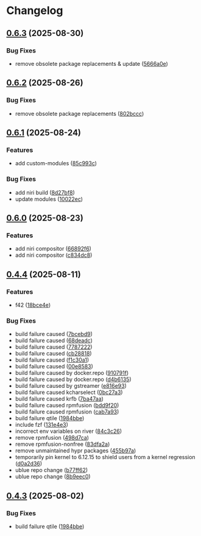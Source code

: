 # Changelog

## [0.6.3](https://github.com/toxicwebdev/toxicblue/compare/v0.6.2...v0.6.3) (2025-08-30)


### Bug Fixes

* remove obsolete package replacements & update ([5666a0e](https://github.com/toxicwebdev/toxicblue/commit/5666a0ee4923156b601a4892481b50ffb20a28cd))

## [0.6.2](https://github.com/toxicwebdev/toxicblue/compare/v0.6.1...v0.6.2) (2025-08-26)


### Bug Fixes

* remove obsolete package replacements ([802bccc](https://github.com/toxicwebdev/toxicblue/commit/802bcccdd2bdabf48c84ae226a8183e81365a0ff))

## [0.6.1](https://github.com/toxicwebdev/toxicblue/compare/v0.6.0...v0.6.1) (2025-08-24)


### Features

* add custom-modules ([85c993c](https://github.com/toxicwebdev/toxicblue/commit/85c993c82dfc60b3e91f26fc94ab7aebc2431d6c))


### Bug Fixes

* add niri build ([8d27bf8](https://github.com/toxicwebdev/toxicblue/commit/8d27bf8570a267390a2f6a9d2ae7634a77df4bc0))
* update modules ([10022ec](https://github.com/toxicwebdev/toxicblue/commit/10022eca0aeac30b110dfad406dc254cd6fc809d))

## [0.6.0](https://github.com/toxicwebdev/toxicblue/compare/v0.5.0...v0.6.0) (2025-08-23)


### Features

* add niri compositor ([66892f6](https://github.com/toxicwebdev/toxicblue/commit/66892f612b95430f9da2b5bdc1e67248b43f9462))
* add niri compositor ([c834dc8](https://github.com/toxicwebdev/toxicblue/commit/c834dc8e211184281eb04802cafa22d263aace4e))

## [0.4.4](https://github.com/toxicwebdev/toxicblue/compare/v0.4.3...v0.4.4) (2025-08-11)


### Features

* f42 ([18bce4e](https://github.com/toxicwebdev/toxicblue/commit/18bce4e5d5653bd7c1ecb2631d2f81c47c43f341))


### Bug Fixes

* build failure caused ([7bcebd9](https://github.com/toxicwebdev/toxicblue/commit/7bcebd9a609ee6c6575bb512291fa65f4ed0be1c))
* build failure caused ([68deadc](https://github.com/toxicwebdev/toxicblue/commit/68deadc28f020d36db43e5a775ab709542845851))
* build failure caused ([7787222](https://github.com/toxicwebdev/toxicblue/commit/7787222a88d4278e2b266841ca015da5cc2142f3))
* build failure caused ([cb28818](https://github.com/toxicwebdev/toxicblue/commit/cb288182f2028f10d077ce9990e12b093a4d3148))
* build failure caused ([f1c30a1](https://github.com/toxicwebdev/toxicblue/commit/f1c30a1cea34d18206c57b9c916aaf92f4480f62))
* build failure caused ([00e8583](https://github.com/toxicwebdev/toxicblue/commit/00e85830f678593a7b9e846b496c9ff318f456af))
* build failure caused by  docker.repo ([910791f](https://github.com/toxicwebdev/toxicblue/commit/910791fa2e50751abfcd0d221a73e2e9c7575e91))
* build failure caused by docker.repo ([d4b6135](https://github.com/toxicwebdev/toxicblue/commit/d4b6135e657735fe6d45bc653aa75b8c5262731f))
* build failure caused by gstreamer ([e816e93](https://github.com/toxicwebdev/toxicblue/commit/e816e9395b690ec5e4e0084be0f252b1ce444694))
* build failure caused kcharselect ([0bc27a3](https://github.com/toxicwebdev/toxicblue/commit/0bc27a3b7581a0246675ca4c5d90bd2bb14b008f))
* build failure caused krfb ([7ba47aa](https://github.com/toxicwebdev/toxicblue/commit/7ba47aa50a05ab31f16c8d3e1ce314a45bfd4192))
* build failure caused rpmfusion ([bdd9f20](https://github.com/toxicwebdev/toxicblue/commit/bdd9f20721c4a0042869fdbad4b22be6ebbe6fa9))
* build failure caused rpmfusion ([cab7a93](https://github.com/toxicwebdev/toxicblue/commit/cab7a9356b87e077535ac8a454944b0a354a0459))
* build failure qtile ([1984bbe](https://github.com/toxicwebdev/toxicblue/commit/1984bbe6f7853a3bc58f825516043809865587df))
* include fzf ([131e4e3](https://github.com/toxicwebdev/toxicblue/commit/131e4e3e96196d313f28f0fd1befe7ca9371e68c))
* incorrect env variables on river ([84c3c26](https://github.com/toxicwebdev/toxicblue/commit/84c3c26afdcc6c985ae481b4b36870c0713c420a))
* remove rpmfusion ([498d7ca](https://github.com/toxicwebdev/toxicblue/commit/498d7cae6d05bd4e3f60ba102a014a7df7987501))
* remove rpmfusion-nonfree ([83dfa2a](https://github.com/toxicwebdev/toxicblue/commit/83dfa2adf7f66f6347cf75ed90a5c1ff1b69e416))
* remove unmaintained hypr packages ([455b97a](https://github.com/toxicwebdev/toxicblue/commit/455b97a1dc2ee87f904fb01fbe2c72b0b57e38ce))
* temporarily pin kernel to 6.12.15 to shield users from a kernel regression ([d0a2d36](https://github.com/toxicwebdev/toxicblue/commit/d0a2d36dc1dacb5e9af5216992ce6d93d1c78f0d))
* ublue repo change ([b77ff62](https://github.com/toxicwebdev/toxicblue/commit/b77ff62b60c7b0d88637ec670f442b10aab749d7))
* ublue repo change ([8b9eec0](https://github.com/toxicwebdev/toxicblue/commit/8b9eec09acd0b9443773e477782c1f9ce0d9b243))

## [0.4.3](https://github.com/toxicwebdev/toxicblue/compare/v0.4.2...v0.4.3) (2025-08-02)


### Bug Fixes

* build failure qtile ([1984bbe](https://github.com/toxicwebdev/toxicblue/commit/1984bbe6f7853a3bc58f825516043809865587df))
